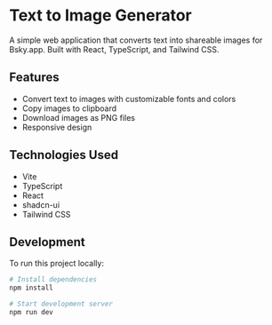 
# Text to Image Generator

A simple web application that converts text into shareable images for Bsky.app. Built with React, TypeScript, and Tailwind CSS.

## Features

- Convert text to images with customizable fonts and colors
- Copy images to clipboard
- Download images as PNG files
- Responsive design

## Technologies Used

- Vite
- TypeScript
- React
- shadcn-ui
- Tailwind CSS

## Development

To run this project locally:

```sh
# Install dependencies
npm install

# Start development server
npm run dev
```
